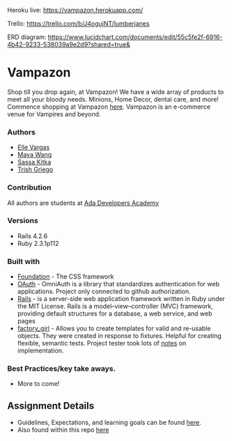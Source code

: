 Heroku live: https://vampazon.herokuapp.com/

Trello: https://trello.com/b/J4ogujNT/lumberjanes

ERD diagram: https://www.lucidchart.com/documents/edit/55c5fe2f-6916-4b42-9233-538039a9e2d9?shared=true&

# Vampazon
Shop till you drop again, at Vampazon! We have a wide array of products to meet all your bloody needs. Minions, Home Decor, dental care, and more! Commence shopping at Vampazon [here](https://vampazon.herokuapp.com/). Vampazon is an e-commerce venue for Vampires and beyond.


### Authors
- [Elle Vargas](https://github.com/ellevargas)
- [Maya Wang](https://github.com/mayawang)
- [Sassa Kitka](https://github.com/RedSquirrelious)
- [Trish Griego](https://github.com/Trishthedish)

### Contribution
 All authors are students at [Ada Developers Academy](http://adadevelopersacademy.org/)

### Versions
- Rails 4.2.6
- Ruby 2.3.1p112

### Built with
* [Foundation](http://foundation.zurb.com/) - The CSS framework
* [OAuth](https://github.com/omniauth/omniauth) - OmniAuth is a library that standardizes  authentication for web applications. Project only connected to github authorization.
* [Rails](http://guides.rubyonrails.org/) - is a server-side web application framework written in Ruby under the MIT License. Rails is a model–view–controller (MVC) framework, providing default structures for a database, a web service, and web pages
* [factory_girl](https://github.com/thoughtbot/factory_girl/blob/master/GETTING_STARTED.md) - Allows you to create templates for valid and re-usable objects. They were created in response to fixtures. Helpful for creating flexible, semantic tests. Project tester took lots of [notes](notes_on_factory_girl_rails_use.md) on implementation.

### Best Practices/key take aways.
- More to come!


## Assignment Details

- Guidelines, Expectations, and learning goals can be found [here](https://github.com/Ada-C6/betsy).
- Also found within this repo [here](project_guidelines.md)
